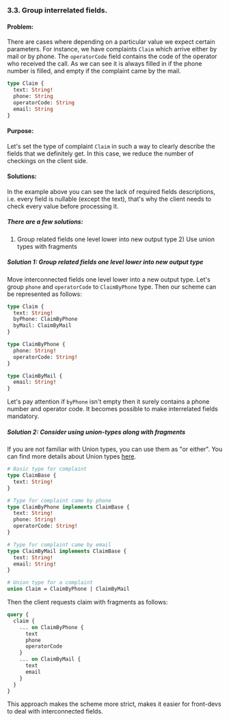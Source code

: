 ### <a name="rule-3.3"></a> 3.3. Group interrelated fields.

#### Problem:

There are cases where depending on a particular value we expect certain parameters. For instance, we have complaints `Claim` which arrive either by mail or by phone. The `operatorCode` field contains the code of the operator who received the call. As we can see it is always filled in if the phone number is filled, and empty if the complaint came by the mail.

```graphql
type Claim {
  text: String!
  phone: String
  operatorCode: String
  email: String
}
```

#### Purpose:

Let's set the type of complaint `Claim` in such a way to clearly describe the fields that we definitely get. In this case, we reduce the number of checkings on the client side.

#### Solutions:

In the example above you can see the lack of required fields descriptions, i.e. every field is nullable (except the text), that's why the client needs to check every value before processing it.

##### There are a few solutions:

1) Group related fields one level lower into new output type 2) Use union types with fragments

##### Solution 1: Group related fields one level lower into new output type

Move interconnected fields one level lower into a new output type. Let's group `phone` and `operatorCode` to `ClaimByPhone` type. Then our scheme can be represented as follows:

```graphql
type Claim {
  text: String!
  byPhone: ClaimByPhone
  byMail: ClaimByMail
}

type ClaimByPhone {
  phone: String!
  operatorCode: String!
}

type ClaimByMail {
  email: String!
}
```

Let's pay attention if `byPhone` isn't empty then it surely contains a phone number and operator code. It becomes possible to make interrelated fields mandatory.

##### Solution 2: Consider using union-types along with fragments

If you are not familiar with Union types, you can use them as "or either". You can find more details about Union types [here](https://github.com/nodkz/conf-talks/tree/master/articles/graphql/types#union-types).

```graphql
# Basic type for complaint
type ClaimBase {
  text: String!
}

# Type for complaint came by phone
type ClaimByPhone implements ClaimBase {
  text: String!
  phone: String!
  operatorCode: String!
}

# Type for complaint came by email
type ClaimByMail implements ClaimBase {
  text: String!
  email: String!
}

# Union type for a complaint
union Claim = ClaimByPhone | ClaimByMail

```

Then the client requests claim with fragments as follows:

```graphql
query {
  claim {
    ... on ClaimByPhone {
      text
      phone
      operatorCode
    }
    ... on ClaimByMail {
      text
      email
    }
  }
}
```

This approach makes the scheme more strict, makes it easier for front-devs to deal with interconnected fields.